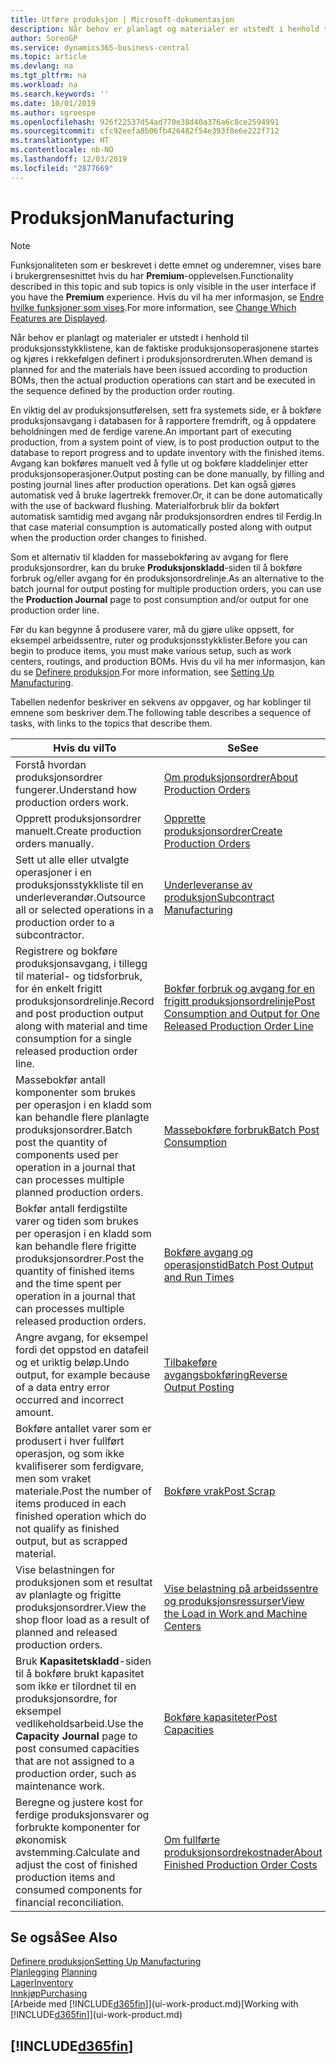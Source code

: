 ```yaml
---
title: Utføre produksjon | Microsoft-dokumentasjon
description: Når behov er planlagt og materialer er utstedt i henhold til produksjonsstykklistene, kan de faktiske produksjonsoperasjonene startes og kjøres i rekkefølgen definert i produksjonsordreruten.
author: SorenGP
ms.service: dynamics365-business-central
ms.topic: article
ms.devlang: na
ms.tgt_pltfrm: na
ms.workload: na
ms.search.keywords: ''
ms.date: 10/01/2019
ms.author: sgroespe
ms.openlocfilehash: 926f22537d54ad770e38d40a376a6c8ce2594991
ms.sourcegitcommit: cfc92eefa8b06fb426482f54e393f0e6e222f712
ms.translationtype: HT
ms.contentlocale: nb-NO
ms.lasthandoff: 12/03/2019
ms.locfileid: "2877669"
---
```

# <a name="manufacturing"></a><span data-ttu-id="4a57e-103">Produksjon</span><span class="sxs-lookup"><span data-stu-id="4a57e-103">Manufacturing</span></span>
> [!NOTE]
> <span data-ttu-id="4a57e-104">Funksjonaliteten som er beskrevet i dette emnet og underemner, vises bare i brukergrensesnittet hvis du har **Premium**-opplevelsen.</span><span class="sxs-lookup"><span data-stu-id="4a57e-104">Functionality described in this topic and sub topics is only visible in the user interface if you have the **Premium** experience.</span></span> <span data-ttu-id="4a57e-105">Hvis du vil ha mer informasjon, se [Endre hvilke funksjoner som vises](ui-experiences.md).</span><span class="sxs-lookup"><span data-stu-id="4a57e-105">For more information, see [Change Which Features are Displayed](ui-experiences.md).</span></span>

<span data-ttu-id="4a57e-106">Når behov er planlagt og materialer er utstedt i henhold til produksjonsstykklistene, kan de faktiske produksjonsoperasjonene startes og kjøres i rekkefølgen definert i produksjonsordreruten.</span><span class="sxs-lookup"><span data-stu-id="4a57e-106">When demand is planned for and the materials have been issued according to production BOMs, then the actual production operations can start and be executed in the sequence defined by the production order routing.</span></span>  

<span data-ttu-id="4a57e-107">En viktig del av produksjonsutførelsen, sett fra systemets side, er å bokføre produksjonsavgang i databasen for å rapportere fremdrift, og å oppdatere beholdningen med de ferdige varene.</span><span class="sxs-lookup"><span data-stu-id="4a57e-107">An important part of executing production, from a system point of view, is to post production output to the database to report progress and to update inventory with the finished items.</span></span> <span data-ttu-id="4a57e-108">Avgang kan bokføres manuelt ved å fylle ut og bokføre kladdelinjer etter produksjonsoperasjoner.</span><span class="sxs-lookup"><span data-stu-id="4a57e-108">Output posting can be done manually, by filling and posting journal lines after production operations.</span></span> <span data-ttu-id="4a57e-109">Det kan også gjøres automatisk ved å bruke lagertrekk fremover.</span><span class="sxs-lookup"><span data-stu-id="4a57e-109">Or, it can be done automatically with the use of backward flushing.</span></span> <span data-ttu-id="4a57e-110">Materialforbruk blir da bokført automatisk samtidig med avgang når produksjonsordren endres til Ferdig.</span><span class="sxs-lookup"><span data-stu-id="4a57e-110">In that case material consumption is automatically posted along with output when the production order changes to finished.</span></span>  

<span data-ttu-id="4a57e-111">Som et alternativ til kladden for massebokføring av avgang for flere produksjonsordrer, kan du bruke **Produksjonskladd**-siden til å bokføre forbruk og/eller avgang for én produksjonsordrelinje.</span><span class="sxs-lookup"><span data-stu-id="4a57e-111">As an alternative to the batch journal for output posting for multiple production orders, you can use the **Production Journal** page to post consumption and/or output for one production order line.</span></span>

<span data-ttu-id="4a57e-112">Før du kan begynne å produsere varer, må du gjøre ulike oppsett, for eksempel arbeidssentre, ruter og produksjonsstykklister.</span><span class="sxs-lookup"><span data-stu-id="4a57e-112">Before you can begin to produce items, you must make various setup, such as work centers, routings, and production BOMs.</span></span> <span data-ttu-id="4a57e-113">Hvis du vil ha mer informasjon, kan du se [Definere produksjon](production-configure-production-processes.md).</span><span class="sxs-lookup"><span data-stu-id="4a57e-113">For more information, see [Setting Up Manufacturing](production-configure-production-processes.md).</span></span>

<span data-ttu-id="4a57e-114">Tabellen nedenfor beskriver en sekvens av oppgaver, og har koblinger til emnene som beskriver dem.</span><span class="sxs-lookup"><span data-stu-id="4a57e-114">The following table describes a sequence of tasks, with links to the topics that describe them.</span></span>   

|<span data-ttu-id="4a57e-115">**Hvis du vil**</span><span class="sxs-lookup"><span data-stu-id="4a57e-115">**To**</span></span>|<span data-ttu-id="4a57e-116">**Se**</span><span class="sxs-lookup"><span data-stu-id="4a57e-116">**See**</span></span>|  
|------------|-------------|  
|<span data-ttu-id="4a57e-117">Forstå hvordan produksjonsordrer fungerer.</span><span class="sxs-lookup"><span data-stu-id="4a57e-117">Understand how production orders work.</span></span>|[<span data-ttu-id="4a57e-118">Om produksjonsordrer</span><span class="sxs-lookup"><span data-stu-id="4a57e-118">About Production Orders</span></span>](production-about-production-orders.md)|
|<span data-ttu-id="4a57e-119">Opprett produksjonsordrer manuelt.</span><span class="sxs-lookup"><span data-stu-id="4a57e-119">Create production orders manually.</span></span>|[<span data-ttu-id="4a57e-120">Opprette produksjonsordrer</span><span class="sxs-lookup"><span data-stu-id="4a57e-120">Create Production Orders</span></span>](production-how-to-create-production-orders.md)|
|<span data-ttu-id="4a57e-121">Sett ut alle eller utvalgte operasjoner i en produksjonsstykkliste til en underleverandør.</span><span class="sxs-lookup"><span data-stu-id="4a57e-121">Outsource all or selected operations in a production order to a subcontractor.</span></span>|[<span data-ttu-id="4a57e-122">Underleveranse av produksjon</span><span class="sxs-lookup"><span data-stu-id="4a57e-122">Subcontract Manufacturing</span></span>](production-how-to-subcontract-manufacturing.md)|
|<span data-ttu-id="4a57e-123">Registrere og bokføre produksjonsavgang, i tillegg til material- og tidsforbruk, for én enkelt frigitt produksjonsordrelinje.</span><span class="sxs-lookup"><span data-stu-id="4a57e-123">Record and post production output along with material and time consumption for a single released production order line.</span></span>|[<span data-ttu-id="4a57e-124">Bokfør forbruk og avgang for en frigitt produksjonsordrelinje</span><span class="sxs-lookup"><span data-stu-id="4a57e-124">Post Consumption and Output for One Released Production Order Line</span></span>](production-how-to-register-consumption-and-output.md)|  
|<span data-ttu-id="4a57e-125">Massebokfør antall komponenter som brukes per operasjon i en kladd som kan behandle flere planlagte produksjonsordrer.</span><span class="sxs-lookup"><span data-stu-id="4a57e-125">Batch post the quantity of components used per operation in a journal that can processes multiple planned production orders.</span></span>|[<span data-ttu-id="4a57e-126">Massebokføre forbruk</span><span class="sxs-lookup"><span data-stu-id="4a57e-126">Batch Post Consumption</span></span>](production-how-to-post-consumption.md)|
|<span data-ttu-id="4a57e-127">Bokfør antall ferdigstilte varer og tiden som brukes per operasjon i en kladd som kan behandle flere frigitte produksjonsordrer.</span><span class="sxs-lookup"><span data-stu-id="4a57e-127">Post the quantity of finished items and the time spent per operation in a journal that can processes multiple released production orders.</span></span>|[<span data-ttu-id="4a57e-128">Bokføre avgang og operasjonstid</span><span class="sxs-lookup"><span data-stu-id="4a57e-128">Batch Post Output and Run Times</span></span>](production-how-to-post-output-quantity.md)|
|<span data-ttu-id="4a57e-129">Angre avgang, for eksempel fordi det oppstod en datafeil og et uriktig beløp.</span><span class="sxs-lookup"><span data-stu-id="4a57e-129">Undo output, for example because of a data entry error occurred and incorrect amount.</span></span>  |[<span data-ttu-id="4a57e-130">Tilbakeføre avgangsbokføring</span><span class="sxs-lookup"><span data-stu-id="4a57e-130">Reverse Output Posting</span></span>](production-how-to-reverse-output-posting.md)|  
|<span data-ttu-id="4a57e-131">Bokføre antallet varer som er produsert i hver fullført operasjon, og som ikke kvalifiserer som ferdigvare, men som vraket materiale.</span><span class="sxs-lookup"><span data-stu-id="4a57e-131">Post the number of items produced in each finished operation which do not qualify as finished output, but as scrapped material.</span></span>|[<span data-ttu-id="4a57e-132">Bokføre vrak</span><span class="sxs-lookup"><span data-stu-id="4a57e-132">Post Scrap</span></span>](production-how-to-post-scrap.md)|
|<span data-ttu-id="4a57e-133">Vise belastningen for produksjonen som et resultat av planlagte og frigitte produksjonsordrer.</span><span class="sxs-lookup"><span data-stu-id="4a57e-133">View the shop floor load as a result of planned and released production orders.</span></span>|[<span data-ttu-id="4a57e-134">Vise belastning på arbeidssentre og produksjonsressurser</span><span class="sxs-lookup"><span data-stu-id="4a57e-134">View the Load in Work and Machine Centers</span></span>](production-how-to-view-the-load-on-work-centers.md)|      
|<span data-ttu-id="4a57e-135">Bruk **Kapasitetskladd**-siden til å bokføre brukt kapasitet som ikke er tilordnet til en produksjonsordre, for eksempel vedlikeholdsarbeid.</span><span class="sxs-lookup"><span data-stu-id="4a57e-135">Use the **Capacity Journal** page to post consumed capacities that are not assigned to a production order, such as maintenance work.</span></span>|[<span data-ttu-id="4a57e-136">Bokføre kapasiteter</span><span class="sxs-lookup"><span data-stu-id="4a57e-136">Post Capacities</span></span>](production-how-to-post-capacities.md)|  
|<span data-ttu-id="4a57e-137">Beregne og justere kost for ferdige produksjonsvarer og forbrukte komponenter for økonomisk avstemming.</span><span class="sxs-lookup"><span data-stu-id="4a57e-137">Calculate and adjust the cost of finished production items and consumed components for financial reconciliation.</span></span>|[<span data-ttu-id="4a57e-138">Om fullførte produksjonsordrekostnader</span><span class="sxs-lookup"><span data-stu-id="4a57e-138">About Finished Production Order Costs</span></span>](finance-about-finished-production-order-costs.md)|  

## <a name="see-also"></a><span data-ttu-id="4a57e-139">Se også</span><span class="sxs-lookup"><span data-stu-id="4a57e-139">See Also</span></span>  
[<span data-ttu-id="4a57e-140">Definere produksjon</span><span class="sxs-lookup"><span data-stu-id="4a57e-140">Setting Up Manufacturing</span></span>](production-configure-production-processes.md)  
<span data-ttu-id="4a57e-141">[Planlegging](production-planning.md)    </span><span class="sxs-lookup"><span data-stu-id="4a57e-141">[Planning](production-planning.md)    </span></span>  
[<span data-ttu-id="4a57e-142">Lager</span><span class="sxs-lookup"><span data-stu-id="4a57e-142">Inventory</span></span>](inventory-manage-inventory.md)  
[<span data-ttu-id="4a57e-143">Innkjøp</span><span class="sxs-lookup"><span data-stu-id="4a57e-143">Purchasing</span></span>](purchasing-manage-purchasing.md)  
<span data-ttu-id="4a57e-144">[Arbeide med [!INCLUDE[d365fin](includes/d365fin_md.md)]](ui-work-product.md)</span><span class="sxs-lookup"><span data-stu-id="4a57e-144">[Working with [!INCLUDE[d365fin](includes/d365fin_md.md)]](ui-work-product.md)</span></span>

## [!INCLUDE[d365fin](includes/free_trial_md.md)]  
